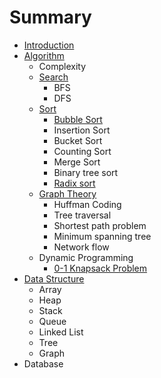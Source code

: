 # Summary

* [Introduction](README.md)
* [Algorithm](algorithm-and-datastructure/algorithm.md)
  * Complexity
  * [Search](algorithm-and-datastructure/algorithm/search.md)
    * BFS
    * DFS
  * [Sort](algorithm-and-datastructure/algorithm/sort.md)
    * [Bubble Sort](algorithm-and-datastructure/algorithm/sort/bubble-sort.md)
    * Insertion Sort
    * Bucket Sort
    * Counting Sort
    * Merge Sort
    * Binary tree sort
    * [Radix sort](algorithm-and-datastructure/algorithm/sort/radix-sort.md)
  * [Graph Theory ](algorithm-and-datastructure/algorithm/graph-theory.md)
    * Huffman Coding
    * Tree traversal 
    * Shortest path problem
    * Minimum spanning tree
    * Network flow
  * Dynamic Programming
    * [0-1 Knapsack Problem](0-1-knapsack-problem.md)
* [Data Structure](data-structure.md)
  * Array
  * Heap
  * Stack
  * Queue
  * Linked List
  * Tree
  * Graph
* Database

